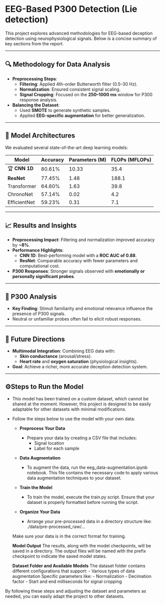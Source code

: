 # EEG-Based P300 Detection (Lie detection)
This project explores advanced methodologies for EEG-based deception detection using neurophysiological signals. Below is a concise summary of key sections from the report.  

---

## 🔍 Methodology for Data Analysis  
- **Preprocessing Steps**:  
  - **Filtering**: Applied 4th-order Butterworth filter (0.5–30 Hz).  
  - **Normalization**: Ensured consistent signal scaling.  
  - **Signal Cropping**: Focused on the **250–1000 ms** window for P300 response analysis.  
- **Balancing the Dataset**:  
  - Used **SMOTE** to generate synthetic samples.  
  - Applied **EEG-specific augmentation** for better generalization.  

---

## 🤖 Model Architectures  
We evaluated several state-of-the-art deep learning models:  

| **Model**          | **Accuracy** | **Parameters (M)** | **FLOPs (MFLOPs)** |  
|---------------------|--------------|---------------------|--------------------|  
| 🏆 **CNN 1D**       | 80.61%       | 10.33               | 35.4               |  
| **ResNet**          | 77.45%       | 1.48                | 188.1              |  
| Transformer         | 64.60%       | 1.63                | 39.8               |  
| ChronoNet           | 57.14%       | 0.02                | 4.2                |  
| EfficientNet        | 59.23%       | 0.31                | 7.1                |  

---

## 📈 Results and Insights  
- **Preprocessing Impact**: Filtering and normalization improved accuracy by **~8%**.  
- **Performance Highlights**:  
  - **CNN 1D**: Best-performing model with a **ROC AUC of 0.88**.  
  - **ResNet**: Comparable accuracy with fewer parameters and computational cost.  
- **P300 Responses**: Stronger signals observed with **emotionally or personally significant probes**.  

---

## 🧠 P300 Analysis  
- **Key Finding**: Stimuli familiarity and emotional relevance influence the presence of P300 signals.  
- Neutral or unfamiliar probes often fail to elicit robust responses.  

---

## 🚀 Future Directions  
- **Multimodal Integration**: Combining EEG data with:  
  - **Skin conductance** (arousal/stress).  
  - **Heart rate** and **oxygen saturation** (physiological insights).  
- **Goal**: Achieve a richer, more accurate deception detection system.  

---

## ⚙️Steps to Run the Model
  
  - This model has been trained on a custom dataset, which cannot be shared at the moment. However, this project is designed to be easily adaptable for other datasets with minimal modifications.
  
  - Follow the steps below to use the model with your own data:

    - **Preprocess Your Data**
      - Prepare your data by creating a CSV file that includes:
        - Signal location
        - Label for each sample

    - **Data Augmentation**
      - To augment the data, run the eeg_data-augmentation.ipynb notebook. This file contains the necessary code to apply various data augmentation techniques to your dataset.

    - **Train the Model**
      - To train the model, execute the train.py script. Ensure that your dataset is properly formatted before running the script.

    - **Organize Your Data**
      - Arrange your pre-processed data in a directory structure like: ./data/pre-processed_raw/...

    Make sure your data is in the correct format for training.

    **Model Output**
    The results, along with the model checkpoints, will be saved in a directory. The output files will be named with the prefix checkpoint to indicate the saved model states.

    **Dataset Folder and Available Models**
    The dataset folder contains different configurations that support:
        - Various types of data augmentation
        Specific parameters like:
            - Normalization
            - Decimation factor
            - Start and end milliseconds for signal cropping

By following these steps and adjusting the dataset and parameters as needed, you can easily adapt the project to other datasets.
